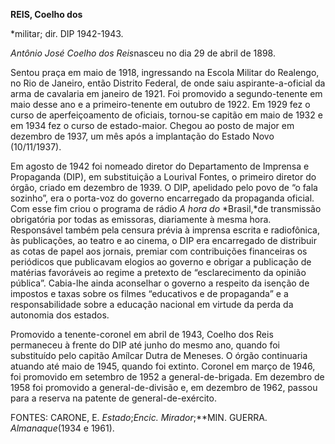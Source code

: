 **REIS, Coelho dos**

\*militar; dir. DIP 1942-1943.

*Antônio José Coelho dos Reis*nasceu no dia 29 de abril de 1898.

Sentou praça em maio de 1918, ingressando na Escola Militar do Realengo,
no Rio de Janeiro, então Distrito Federal, de onde saiu
aspirante-a-oficial da arma de cavalaria em janeiro de 1921. Foi
promovido a segundo-tenente em maio desse ano e a primeiro-tenente em
outubro de 1922. Em 1929 fez o curso de aperfeiçoamento de oficiais,
tornou-se capitão em maio de 1932 e em 1934 fez o curso de estado-maior.
Chegou ao posto de major em dezembro de 1937, um mês após a implantação
do Estado Novo (10/11/1937).

Em agosto de 1942 foi nomeado diretor do Departamento de Imprensa e
Propaganda (DIP), em substituição a Lourival Fontes, o primeiro diretor
do órgão, criado em dezembro de 1939. O DIP, apelidado pelo povo de “o
fala sozinho”, era o porta-voz do governo encarregado da propaganda
oficial. Com esse fim criou o programa de rádio *A hora do* *Brasil,*de
transmissão obrigatória por todas as emissoras, diariamente à mesma
hora. Responsável também pela censura prévia à imprensa escrita e
radiofônica, às publicações, ao teatro e ao cinema, o DIP era
encarregado de distribuir as cotas de papel aos jornais, premiar com
contribuições financeiras os periódicos que publicavam elogios ao
governo e obrigar a publicação de matérias favoráveis ao regime a
pretexto de “esclarecimento da opinião pública”. Cabia-lhe ainda
aconselhar o governo a respeito da isenção de impostos e taxas sobre os
filmes “educativos e de propaganda” e a responsabilidade sobre a
educação nacional em virtude da perda da autonomia dos estados.

Promovido a tenente-coronel em abril de 1943, Coelho dos Reis permaneceu
à frente do DIP até junho do mesmo ano, quando foi substituído pelo
capitão Amílcar Dutra de Meneses. O órgão continuaria atuando até maio
de 1945, quando foi extinto. Coronel em março de 1946, foi promovido em
setembro de 1952 a general-de-brigada. Em dezembro de 1958 foi promovido
a general-de-divisão e, em dezembro de 1962, passou para a reserva na
patente de general-de-exército.

FONTES: CARONE, E. *Estado*;*Encic. Mirador*;**MIN. GUERRA.
*Almanaque*(1934 e 1961).

 
